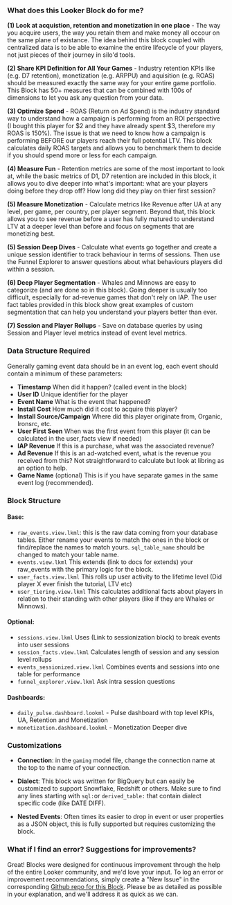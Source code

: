 ### What does this Looker Block do for me?
**(1) Look at acquistion, retention and monetization in one place** - The way you acquire users, the way you retain them and make money all occour on the same plane of existance. The idea behind this block coupled with centralized data is to be able to examine the entire lifecycle of your players, not just pieces of their journey in silo'd tools.

**(2) Share KPI Definition for All Your Games** - Industry retention KPIs like (e.g. D7 retention), monetization (e.g. ARPPU) and aquisition (e.g. ROAS) should be measured exactly the same way for your entire game portfolio. This Block has 50+ measures that can be combined with 100s of dimensions to let you ask any question from your data.

**(3) Optimize Spend** - ROAS (Return on Ad Spend) is the industry standard way to understand how a campaign is performing from an ROI perspective (I bought this player for $2 and they have already spent $3, therefore my ROAS is 150%). The issue is that we need to know how a campaign is performing BEFORE our players reach their full potential LTV. This block calculates daily ROAS targets and allows you to benchmark them to decide if you should spend more or less for each campaign. 

**(4) Measure Fun** - Retention metrics are some of the most important to look at, while the basic metrics of D1, D7 retention are included in this block, it allows you to dive deeper into what's important: what are your players doing before they drop off? How long did they play on thier first session? 

**(5) Measure Monetization** - Calculate metrics like Revenue after UA at any level, per game, per country, per player segment. Beyond that, this block allows you to see revenue before a user has fully matured to understand LTV at a deeper level than before and focus on segments that are monetizing best.

**(5) Session Deep Dives** - Calculate what events go together and create a unique session identifier to track behaviour in terms of sessions. Then use the Funnel Explorer to answer questions about what behaviours players did within a session.

**(6) Deep Player Segmentation** - Whales and Minnows are easy to categorize (and are done so in this block). Going deeper is usually too difficult, especially for ad-revenue games that don't rely on IAP. The user fact tables provided in this block show great examples of custom segmentation that can help you understand your players better than ever. 

**(7) Session and Player Rollups** - Save on database queries by using Session and Player level metrics instead of event level metrics. 


### Data Structure Required 
Generally gaming event data should be in an event log, each event should contain a minimum of these parameters:
 * **Timestamp** When did it happen? (called event in the block)
 * **User ID** Unique identifier for the player
 * **Event Name** What is the event that happened?
 * **Install Cost** How much did it cost to acquire this player?
 * **Install Source/Campaign** Where did this player originate from, Organic, Ironsrc, etc. 
 * **User First Seen** When was the first event from this player (it can be calculated in the user_facts view if needed)
 * **IAP Revenue** If this is a purchase, what was the associated revenue? 
 * **Ad Revenue** If this is an ad-watched event, what is the revenue you received from this? Not straightforward to calculate but look at libring as an option to help.
 * **Game Name** (optional) This is if you have separate games in the same event log (recommended). 


### Block Structure
#### Base:
* ``raw_events.view.lkml``: this is the raw data coming from your database tables. Either rename your events to match the ones in the block or find/replace the names to match yours. `sql_table_name` should be changed to match your table name.
* ``events.view.lkml``	This extends (link to docs for extends) your raw_events with the primary logic for the block. 
* ``user_facts.view.lkml`` This rolls up user activity to the lifetime level (Did player X ever finish the tutorial, LTV etc)
* ``user_tiering.view.lkml`` This calculates additional facts about players in relation to their standing with other players (like if they are Whales or Minnows). 
#### Optional:
* ``sessions.view.lkml`` Uses (Link to sessionization block) to break events into user sessions
* ``session_facts.view.lkml`` Calculates length of session and any session level rollups
* ``events_sessionized.view.lkml`` Combines events and sessions into one table for performance
* ``funnel_explorer.view.lkml``	Ask intra session questions
#### Dashboards: 
* ``daily_pulse.dashboard.lookml`` - Pulse dashboard with top level KPIs, UA, Retention and Monetization
* ``monetization.dashboard.lookml`` - Monetization Deeper dive

### Customizations

* **Connection**: in the `gaming` model file, change the connection name at the top to the name of your connection.

* **Dialect**: This block was written for BigQuery but can easily be customized to support Snowflake, Redshift or others. Make sure to find any lines starting with ``sql:``or ``derived_table:`` that contain dialect specific code (like DATE DIFF).

* **Nested Events**: Often times its easier to drop in event or user properties as a JSON object, this is fully supported but requires customizing the block. 

### What if I find an error? Suggestions for improvements?

Great! Blocks were designed for continuous improvement through the help of the entire Looker community, and we'd love your input. To log an error or improvement recommendations, simply create a "New Issue" in the corresponding [Github repo for this Block](https://github.com/llooker/gaming_demo_block/issues). Please be as detailed as possible in your explanation, and we'll address it as quick as we can.
